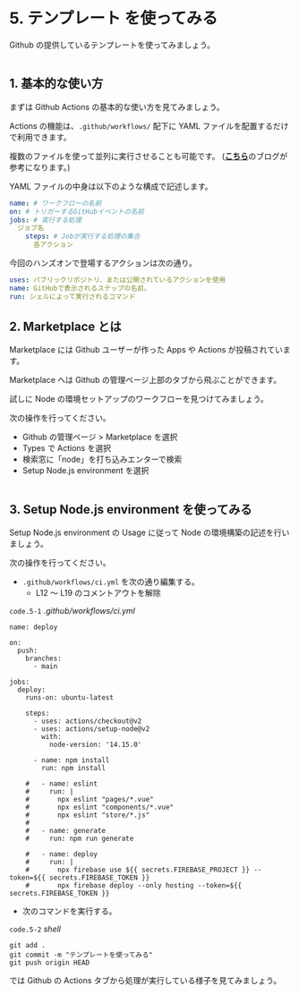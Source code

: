 # 5. テンプレート を使ってみる

Github の提供しているテンプレートを使ってみましょう。

<img :src="$withBase('/marketplace.png')">

## 1. 基本的な使い方

まずは Github Actions の基本的な使い方を見てみましょう。

Actions の機能は、`.github/workflows/` 配下に YAML ファイルを配置するだけで利用できます。

複数のファイルを使って並列に実行させることも可能です。 ([**こちら**](https://blog.kondoumh.com/entry/2021/01/22/133427)のブログが参考になります。)

YAML ファイルの中身は以下のような構成で記述します。

```yml
name: # ワークフローの名前
on: # トリガーするGitHubイベントの名前
jobs: # 実行する処理
  ジョブ名
    steps: # Jobが実行する処理の集合
      各アクション
```

今回のハンズオンで登場するアクションは次の通り。

```yml
uses: パブリックリポジトリ、または公開されているアクションを使用
name: GitHubで表示されるステップの名前。
run: シェルによって実行されるコマンド
```

## 2. Marketplace とは

Marketplace には Github ユーザーが作った Apps や Actions が投稿されています。

Marketplace へは Github の管理ページ上部のタブから飛ぶことができます。

試しに Node の環境セットアップのワークフローを見つけてみましょう。

次の操作を行ってください。

- Github の管理ページ > Marketplace を選択
- Types で Actions を選択
- 検索窓に「node」を打ち込みエンターで検索
- Setup Node.js environment を選択

<img :src="$withBase('/node.png')">

## 3. Setup Node.js environment を使ってみる

Setup Node.js environment の Usage に従って Node の環境構築の記述を行いましょう。

次の操作を行ってください。

- `.github/workflows/ci.yml` を次の通り編集する。
  - L12 ～ L19 のコメントアウトを解除

`code.5-1` _.github/workflows/ci.yml_

```yml{12-19}
name: deploy

on:
  push:
    branches:
      - main

jobs:
  deploy:
    runs-on: ubuntu-latest

    steps:
      - uses: actions/checkout@v2
      - uses: actions/setup-node@v2
        with:
          node-version: '14.15.0'

      - name: npm install
        run: npm install

    #   - name: eslint
    #     run: |
    #       npx eslint "pages/*.vue"
    #       npx eslint "components/*.vue"
    #       npx eslint "store/*.js"
    #
    #   - name: generate
    #     run: npm run generate

    #   - name: deploy
    #     run: |
    #       npx firebase use ${{ secrets.FIREBASE_PROJECT }} --token=${{ secrets.FIREBASE_TOKEN }}
    #       npx firebase deploy --only hosting --token=${{ secrets.FIREBASE_TOKEN }}
```

- 次のコマンドを実行する。

`code.5-2` _shell_

```properties
git add .
git commit -m "テンプレートを使ってみる"
git push origin HEAD
```

では Github の Actions タブから処理が実行している様子を見てみましょう。

<img :src="$withBase('/node.png')">
